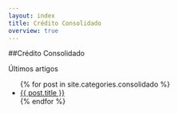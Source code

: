 ```yaml
---
layout: index
title: Crédito Consolidado
overview: true
---
```


##Crédito Consolidado

<span class="latest-article">Últimos artigos</span>

<ul class="index">
  {% for post in site.categories.consolidado %}
    <li><a href="{{ post.url }}">{{ post.title }}</a></li>
  {% endfor %}
</ul>
